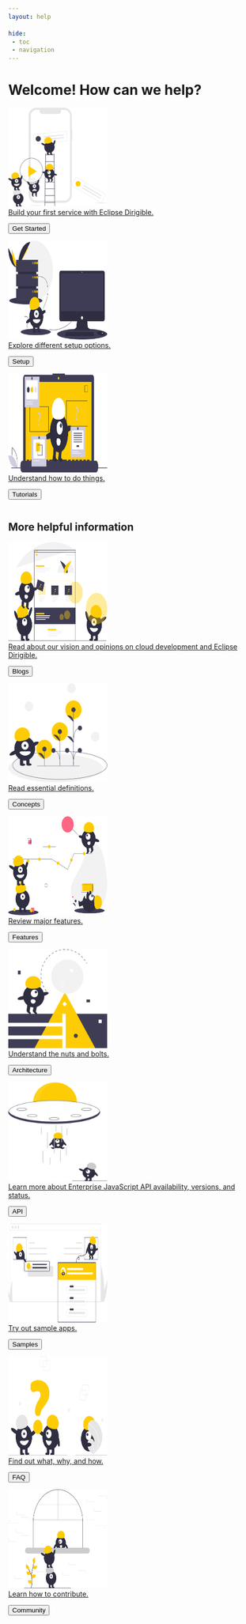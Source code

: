 ```yaml
---
layout: help

hide: 
 - toc
 - navigation
---
```


# Welcome! How can we help?


<div class="row">
  <div class="column">
    <a href="development">
		<div class="card">
			<div class="container">
			<img src="images/homepage/getting-started.svg" alt="Get Started" style="width:200px;height:200px">
			<div class="overlay">Build your first service with Eclipse Dirigible.</div>
			</div>
		<p><button>Get Started</button></p>
		</div>
	</a>
  </div>
  <div class="column">
    <a href="setup">
		<div class="card">
			<div class="container">
			<img src="images/homepage/setup.svg" alt="Setup" style="width:200px;height:200px">
			<div class="overlay">Explore different setup options.</div>
			</div>
		<p><button>Setup</button></p>
		</div>
	</a>
  </div>
  <div class="column">
    <a href="../samples/tutorial/contributing-to-ide-modules/">
		<div class="card">
			<div class="container">
			<img src="images/homepage/tutorials.svg" alt="Tutorials" style="width:200px;height:200px">
			<div class="overlay">Understand how to do things.</div>
			</div>
		<p><button>Tutorials</button></p>
		</div>
	</a>
  </div> 
</div>

## More helpful information

<div class="row">
  <div class="column">
    <a href="../blogs/">
		<div class="card">
			<div class="container">
			<img src="images/homepage/blogs.svg" alt="Blogs" style="width:200px;height:200px">
			<div class="overlay">Read about our vision and opinions on cloud development and Eclipse Dirigible.</div>
			</div>
		<p><button>Blogs</button></p>
		</div>
	</a>
  </div> 
  <div class="column">
    <a href="development/concepts">
		<div class="card">
			<div class="container">
			<img src="images/homepage/concepts.svg" alt="Concepts" style="width:200px;height:200px">
			<div class="overlay">Read essential definitions.</div>
			</div>
		<p><button>Concepts</button></p>
		</div>
	</a>
  </div>  
  <div class="column">
    <a href="overview/features">
		<div class="card">
			<div class="container">
			<img src="images/homepage/features.svg" alt="Features" style="width:200px;height:200px">
			<div class="overlay">Review major features.</div>
			</div>
		<p><button>Features</button></p>
		</div>
	</a>
  </div> 
  <div class="column">
    <a href="overview/architecture">
		<div class="card">
			<div class="container">
			<img src="images/homepage/architecture.svg" alt="Architecture" style="width:200px;height:200px">
			<div class="overlay">Understand the nuts and bolts.</div>
			</div>
		<p><button>Architecture</button></p>
		</div>
	</a>
  </div>
  <div class="column">
    <a href="https://www.dirigible.io/api/">
		<div class="card">
			<div class="container">
			<img src="images/homepage/api.svg" alt="API" style="width:200px;height:200px">
			<div class="overlay">Learn more about Enterprise JavaScript API availability, versions, and status.</div>
			</div>
		<p><button>API</button></p>
		</div>
	</a>
  </div>
  <div class="column">
    <a href="https://www.dirigible.io/samples/">
		<div class="card">
			<div class="container">
			<img src="images/homepage/samples.svg" alt="Samples" style="width:200px;height:200px">
			<div class="overlay">Try out sample apps.</div>
			</div>
		<p><button>Samples</button></p>
		</div>
	</a>
  </div>
  <div class="column">
	<a href="overview/faq">
		<div class="card">
			<div class="container">
			<img src="images/homepage/faq.svg" alt="FAQ" style="width:200px;height:200px">
			<div class="overlay">Find out what, why, and how.</div>
			</div>
		<p><button>FAQ</button></p>
		</div>
	</a>
  </div>
  <div class="column">
	<a href="community">
		<div class="card">
			<div class="container">
			<img src="images/homepage/community.svg" alt="Community" style="width:200px;height:200px">
			<div class="overlay">Learn how to contribute.</div>
			</div>
		<p><button>Community</button></p>
		</div>
	</a>
  </div>
</div>

